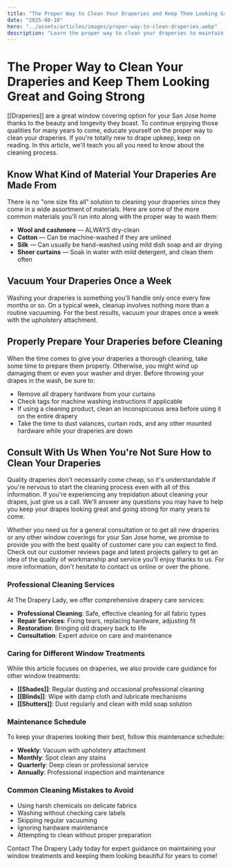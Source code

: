 ```yaml
---
title: "The Proper Way to Clean Your Draperies and Keep Them Looking Great and Going Strong"
date: "2025-08-10"
hero: "../assets/articles/images/proper-way-to-clean-draperies.webp"
description: "Learn the proper way to clean your draperies to maintain their beauty and longevity. Expert tips for different materials and professional cleaning advice."
---
```


# The Proper Way to Clean Your Draperies and Keep Them Looking Great and Going Strong

[[Draperies]] are a great window covering option for your San Jose home thanks to the beauty and longevity they boast. To continue enjoying those qualities for many years to come, educate yourself on the proper way to clean your draperies. If you're totally new to drape upkeep, keep on reading. In this article, we'll teach you all you need to know about the cleaning process.

## Know What Kind of Material Your Draperies Are Made From

There is no "one size fits all" solution to cleaning your draperies since they come in a wide assortment of materials. Here are some of the more common materials you'll run into along with the proper way to wash them:

- **Wool and cashmere** — ALWAYS dry-clean
- **Cotton** — Can be machine-washed if they are unlined
- **Silk** — Can usually be hand-washed using mild dish soap and air drying
- **Sheer curtains** — Soak in water with mild detergent, and clean them often

## Vacuum Your Draperies Once a Week

Washing your draperies is something you'll handle only once every few months or so. On a typical week, cleanup involves nothing more than a routine vacuuming. For the best results, vacuum your drapes once a week with the upholstery attachment.

## Properly Prepare Your Draperies before Cleaning

When the time comes to give your draperies a thorough cleaning, take some time to prepare them properly. Otherwise, you might wind up damaging them or even your washer and dryer. Before throwing your drapes in the wash, be sure to:

- Remove all drapery hardware from your curtains
- Check tags for machine washing instructions if applicable
- If using a cleaning product, clean an inconspicuous area before using it on the entire drapery
- Take the time to dust valances, curtain rods, and any other mounted hardware while your draperies are down

## Consult With Us When You're Not Sure How to Clean Your Draperies

Quality draperies don't necessarily come cheap, so it's understandable if you're nervous to start the cleaning process even with all of this information. If you're experiencing any trepidation about cleaning your drapes, just give us a call. We'll answer any questions you may have to help you keep your drapes looking great and going strong for many years to come.

Whether you need us for a general consultation or to get all new draperies or any other window coverings for your San Jose home, we promise to provide you with the best quality of customer care you can expect to find. Check out our customer reviews page and latest projects gallery to get an idea of the quality of workmanship and service you'll enjoy thanks to us. For more information, don't hesitate to contact us online or over the phone.

### Professional Cleaning Services

At The Drapery Lady, we offer comprehensive drapery care services:

- **Professional Cleaning**: Safe, effective cleaning for all fabric types
- **Repair Services**: Fixing tears, replacing hardware, adjusting fit
- **Restoration**: Bringing old drapery back to life
- **Consultation**: Expert advice on care and maintenance

### Caring for Different Window Treatments

While this article focuses on draperies, we also provide care guidance for other window treatments:

- **[[Shades]]**: Regular dusting and occasional professional cleaning
- **[[Blinds]]**: Wipe with damp cloth and lubricate mechanisms
- **[[Shutters]]**: Dust regularly and clean with mild soap solution

### Maintenance Schedule

To keep your draperies looking their best, follow this maintenance schedule:

- **Weekly**: Vacuum with upholstery attachment
- **Monthly**: Spot clean any stains
- **Quarterly**: Deep clean or professional service
- **Annually**: Professional inspection and maintenance

### Common Cleaning Mistakes to Avoid

- Using harsh chemicals on delicate fabrics
- Washing without checking care labels
- Skipping regular vacuuming
- Ignoring hardware maintenance
- Attempting to clean without proper preparation

Contact The Drapery Lady today for expert guidance on maintaining your window treatments and keeping them looking beautiful for years to come!
